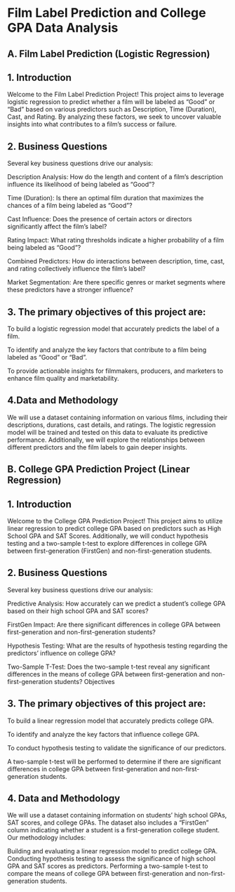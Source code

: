 # Film Label Prediction and College GPA Data Analysis 

## A. Film Label Prediction (Logistic Regression)

## 1. Introduction

Welcome to the Film Label Prediction Project! This project aims to leverage logistic regression to predict whether a film will be labeled as “Good” or “Bad” based on various predictors such as Description, Time (Duration), Cast, and Rating. By analyzing these factors, we seek to uncover valuable insights into what contributes to a film’s success or failure.

## 2. Business Questions
Several key business questions drive our analysis:

Description Analysis: How do the length and content of a film’s description influence its likelihood of being labeled as “Good”?

Time (Duration): Is there an optimal film duration that maximizes the chances of a film being labeled as “Good”?

Cast Influence: Does the presence of certain actors or directors significantly affect the film’s label?

Rating Impact: What rating thresholds indicate a higher probability of a film being labeled as “Good”?

Combined Predictors: How do interactions between description, time, cast, and rating collectively influence the film’s label?

Market Segmentation: Are there specific genres or market segments where these predictors have a stronger influence?


## 3. The primary objectives of this project are:

To build a logistic regression model that accurately predicts the label of a film.

To identify and analyze the key factors that contribute to a film being labeled as “Good” or “Bad”.

To provide actionable insights for filmmakers, producers, and marketers to enhance film quality and marketability.

## 4.Data and Methodology
We will use a dataset containing information on various films, including their descriptions, durations, cast details, and ratings. The logistic regression model will be trained and tested on this data to evaluate its predictive performance. Additionally, we will explore the relationships between different predictors and the film labels to gain deeper insights.



## B. College GPA Prediction Project (Linear Regression)

## 1. Introduction

Welcome to the College GPA Prediction Project! This project aims to utilize linear regression to predict college GPA based on predictors such as High School GPA and SAT Scores. Additionally, we will conduct hypothesis testing and a two-sample t-test to explore differences in college GPA between first-generation (FirstGen) and non-first-generation students.

## 2. Business Questions

Several key business questions drive our analysis:

Predictive Analysis: How accurately can we predict a student’s college GPA based on their high school GPA and SAT scores?

FirstGen Impact: Are there significant differences in college GPA between first-generation and non-first-generation students?

Hypothesis Testing: What are the results of hypothesis testing regarding the predictors’ influence on college GPA?

Two-Sample T-Test: Does the two-sample t-test reveal any significant differences in the means of college GPA between first-generation and non-first-generation students?
Objectives

## 3. The primary objectives of this project are:
To build a linear regression model that accurately predicts college GPA.

To identify and analyze the key factors that influence college GPA.

To conduct hypothesis testing to validate the significance of our predictors.

A two-sample t-test will be performed to determine if there are significant differences in college GPA between first-generation and non-first-generation students.

## 4. Data and Methodology
We will use a dataset containing information on students’ high school GPAs, SAT scores, and college GPAs. The dataset also includes a “FirstGen” column indicating whether a student is a first-generation college student. Our methodology includes:

Building and evaluating a linear regression model to predict college GPA.
Conducting hypothesis testing to assess the significance of high school GPA and SAT scores as predictors.
Performing a two-sample t-test to compare the means of college GPA between first-generation and non-first-generation students.

